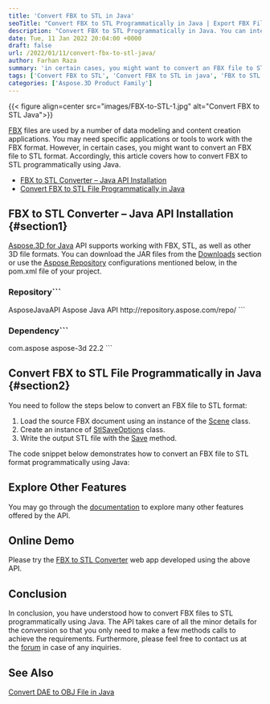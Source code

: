 ```yaml
---
title: 'Convert FBX to STL in Java'
seoTitle: "Convert FBX to STL Programmatically in Java | Export FBX File"
description: "Convert FBX to STL Programmatically in Java. You can integrate this conversion in your Java applications easily for converting 3D files."
date: Tue, 11 Jan 2022 20:04:00 +0000
draft: false
url: /2022/01/11/convert-fbx-to-stl-java/
author: Farhan Raza
summary: 'in certain cases, you might want to convert an FBX file to STL format. Accordingly, this article covers **how to convert FBX to STL programmatically using Java.**'
tags: ['Convert FBX to STL', 'Convert FBX to STL in java', 'FBX to STL', 'Java convert FBX to STL']
categories: ['Aspose.3D Product Family']
---
```




{{< figure align=center src="images/FBX-to-STL-1.jpg" alt="Convert FBX to STL Java">}}


[FBX][1] files are used by a number of data modeling and content creation applications. You may need specific applications or tools to work with the FBX format. However, in certain cases, you might want to convert an FBX file to STL format. Accordingly, this article covers how to convert FBX to STL programmatically using Java.

*   [FBX to STL Converter – Java API Installation][2]
*   [Convert FBX to STL File Programmatically in Java][3]

## FBX to STL Converter – Java API Installation {#section1}

[Aspose.3D for Java][4] API supports working with FBX, STL, as well as other 3D file formats. You can download the JAR files from the [Downloads][5] section or use the [Aspose Repository][6] configurations mentioned below, in the pom.xml file of your project.

### Repository```
 <repositories>
    <repository>
        <id>AsposeJavaAPI</id>
        <name>Aspose Java API</name>
        <url>http://repository.aspose.com/repo/</url>
    </repository>
</repositories>
```

### Dependency```
 <dependencies>
    <dependency>
        <groupId>com.aspose</groupId>
        <artifactId>aspose-3d</artifactId>
        <version>22.2</version>
    </dependency>
</dependencies>
```

## Convert FBX to STL File Programmatically in Java {#section2}

You need to follow the steps below to convert an FBX file to STL format:

1.  Load the source FBX document using an instance of the [Scene][7] class.
2.  Create an instance of [StlSaveOptions][8] class.
3.  Write the output STL file with the [Save][9] method.

The code snippet below demonstrates how to convert an FBX file to STL format programmatically using Java:



## Explore Other Features

You may go through the [documentation][10] to explore many other features offered by the API.

## Online Demo

Please try the [FBX to STL Converter][11] web app developed using the above API.

## Conclusion

In conclusion, you have understood how to convert FBX files to STL programmatically using Java. The API takes care of all the minor details for the conversion so that you only need to make a few methods calls to achieve the requirements. Furthermore, please feel free to contact us at the [forum][12] in case of any inquiries.

## See Also

[Convert DAE to OBJ File in Java][13]




[1]: https://docs.fileformat.com/3d/fbx/
[2]: #section1
[3]: #section2
[4]: https://products.aspose.com/3d/java
[5]: https://downloads.aspose.com/3d/java
[6]: https://repository.aspose.com/webapp/#/artifacts/browse/tree/General/repo/com/aspose/aspose-3d
[7]: https://apireference.aspose.com/3d/java/com.aspose.threed/scene
[8]: https://apireference.aspose.com/3d/java/com.aspose.threed/StlSaveOptions
[9]: https://apireference.aspose.com/3d/java/com.aspose.threed/Scene#save-java.lang.String-com.aspose.threed.FileFormat-
[10]: https://docs.aspose.com/3d/java/
[11]: https://products.aspose.app/3d/conversion/fbx-to-stl
[12]: https://forum.aspose.com/c/3d
[13]: https://blog.aspose.com/2021/12/15/convert-dae-to-obj-java/




